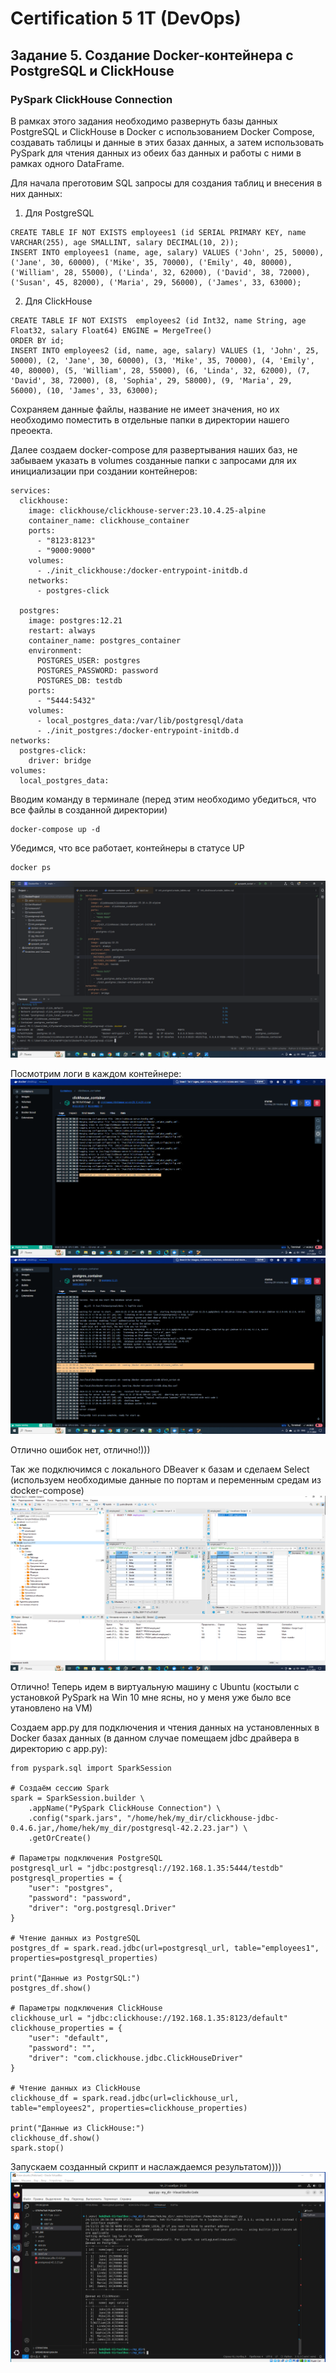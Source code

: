 # Certification 5 1T (DevOps)
## Задание 5. Создание Docker-контейнера с PostgreSQL и ClickHouse
### PySpark ClickHouse Connection
В рамках этого задания необходимо развернуть базы данных PostgreSQL и ClickHouse в Docker с использованием Docker Compose, создавать таблицы и данные в этих базах данных, а затем использовать PySpark для чтения данных из обеих баз данных и работы с ними в рамках одного DataFrame.

Для начала преготовим SQL запросы для создания таблиц и внесения в них данных:
1) Для PostgreSQL
```
CREATE TABLE IF NOT EXISTS employees1 (id SERIAL PRIMARY KEY, name VARCHAR(255), age SMALLINT, salary DECIMAL(10, 2));
INSERT INTO employees1 (name, age, salary) VALUES ('John', 25, 50000), ('Jane', 30, 60000), ('Mike', 35, 70000), ('Emily', 40, 80000), ('William', 28, 55000), ('Linda', 32, 62000), ('David', 38, 72000), ('Susan', 45, 82000), ('Maria', 29, 56000), ('James', 33, 63000);

```
2) Для ClickHouse
```
CREATE TABLE IF NOT EXISTS  employees2 (id Int32, name String, age Float32, salary Float64) ENGINE = MergeTree()
ORDER BY id;
INSERT INTO employees2 (id, name, age, salary) VALUES (1, 'John', 25, 50000), (2, 'Jane', 30, 60000), (3, 'Mike', 35, 70000), (4, 'Emily', 40, 80000), (5, 'William', 28, 55000), (6, 'Linda', 32, 62000), (7, 'David', 38, 72000), (8, 'Sophia', 29, 58000), (9, 'Maria', 29, 56000), (10, 'James', 33, 63000);
```
Сохраняем данные файлы, название не имеет значения, но их необходимо поместить в отдельные папки в директории нашего преоекта.

Далее создаем docker-compose для развертывания наших баз, не забываем указать в volumes созданные папки с запросами для их инициализации при создании контейнеров:

```
services:
  clickhouse:
    image: clickhouse/clickhouse-server:23.10.4.25-alpine
    container_name: clickhouse_container
    ports:
      - "8123:8123"
      - "9000:9000"
    volumes:
      - ./init_clickhouse:/docker-entrypoint-initdb.d
    networks:
      - postgres-click

  postgres:
    image: postgres:12.21
    restart: always
    container_name: postgres_container
    environment:
      POSTGRES_USER: postgres
      POSTGRES_PASSWORD: password
      POSTGRES_DB: testdb
    ports:
      - "5444:5432"
    volumes:
      - local_postgres_data:/var/lib/postgresql/data
      - ./init_postgres:/docker-entrypoint-initdb.d
networks:
  postgres-click:
    driver: bridge
volumes:
  local_postgres_data:
```

Вводим команду в терминале (перед этим необходимо убедиться, что все файлы в созданной директории) 
```
docker-compose up -d
```

Убедимся, что все работает, контейнеры в статусе UP
```
docker ps
```
![Результат.](/1.png)

Посмотрим логи в каждом контейнере: 
![Результат.](/2.png)
![Результат.](/3.png)

Отлично ошибок нет, отлично!)))

Так же подключимся с локального DBeaver к базам и сделаем Select (используем необходимые данные по портам и переменным средам из docker-compose)
![Результат.](/4.png)

Отлично! Теперь идем в виртуальную машину с Ubuntu (костыли с установкой PySpark на Win 10 мне ясны, но у меня уже было все утановлено на VM)

Создаем app.py для подключения и чтения данных на установленных в Docker базах данных (в данном случае помещаем jdbc драйвера в директорию с app.py):

```
from pyspark.sql import SparkSession

# Создаём сессию Spark
spark = SparkSession.builder \
    .appName("PySpark ClickHouse Connection") \
    .config("spark.jars", "/home/hek/my_dir/clickhouse-jdbc-0.4.6.jar,/home/hek/my_dir/postgresql-42.2.23.jar") \
    .getOrCreate()

# Параметры подключения PostgreSQL
postgresql_url = "jdbc:postgresql://192.168.1.35:5444/testdb"
postgresql_properties = {
    "user": "postgres",
    "password": "password",
    "driver": "org.postgresql.Driver"
}

# Чтение данных из PostgreSQL
postgres_df = spark.read.jdbc(url=postgresql_url, table="employees1", properties=postgresql_properties)

print("Данные из PostgrSQL:")
postgres_df.show()

# Параметры подключения ClickHouse
clickhouse_url = "jdbc:clickhouse://192.168.1.35:8123/default"
clickhouse_properties = {
    "user": "default",  
    "password": "",
    "driver": "com.clickhouse.jdbc.ClickHouseDriver"
}

# Чтение данных из ClickHouse
clickhouse_df = spark.read.jdbc(url=clickhouse_url, table="employees2", properties=clickhouse_properties)

print("Данные из ClickHouse:")
clickhouse_df.show()
spark.stop()
```

Запускаем созданный скрипт и наслаждаемся результатом))))
![Результат.](/5.png)


